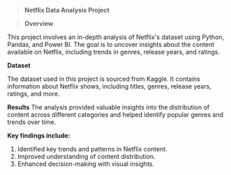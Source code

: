 > **Netflix Data Analysis Project**

> **Overview**

This project involves an in-depth analysis of Netflix's dataset using Python, Pandas, and Power BI. The goal is to uncover insights about the content available on Netflix, including trends in genres, release years, and ratings.


**Dataset**

The dataset used in this project is sourced from Kaggle. It contains information about Netflix shows, including titles, genres, release years, ratings, and more.

**Results**
The analysis provided valuable insights into the distribution of content across different categories and helped identify popular genres and trends over time.

**Key findings include:**
1. Identified key trends and patterns in Netflix content.
2. Improved understanding of content distribution.
3. Enhanced decision-making with visual insights.
